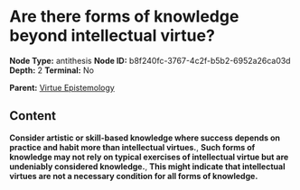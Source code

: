 # Are there forms of knowledge beyond intellectual virtue?

**Node Type:** antithesis
**Node ID:** b8f240fc-3767-4c2f-b5b2-6952a26ca03d
**Depth:** 2
**Terminal:** No

**Parent:** [Virtue Epistemology](virtue-epistemology.md)

## Content

**Consider artistic or skill-based knowledge where success depends on practice and habit more than intellectual virtues.**, **Such forms of knowledge may not rely on typical exercises of intellectual virtue but are undeniably considered knowledge.**, **This might indicate that intellectual virtues are not a necessary condition for all forms of knowledge.**
